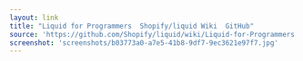 ```yaml
---
layout: link
title: "Liquid for Programmers  Shopify/liquid Wiki  GitHub"
source: 'https://github.com/Shopify/liquid/wiki/Liquid-for-Programmers'
screenshot: 'screenshots/b03773a0-a7e5-41b8-9df7-9ec3621e97f7.jpg'
---
```


